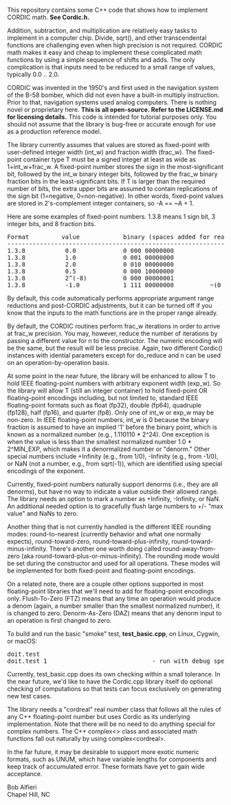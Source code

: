 <p>
This repository contains some C++ code that shows how to implement CORDIC math. <b>See Cordic.h.</b>
</p>

<p>
Addition, subtraction, and multiplication are relatively easy tasks to implement in a computer chip.  Divide, sqrt(), and other
transcendental functions are challenging even when high precision is not required.  CORDIC math makes it easy and cheap to implement
these complicated math functions by using a simple sequence of shifts and adds.  The only complication is that inputs need to 
be reduced to a small range of values, typically 0.0 .. 2.0.
</p>

<p>
CORDIC was invented in the 1950's and first used in the navigation system of the B-58 bomber, which did not
even have a built-in multiply instruction.  Prior to that, navigation systems used analog computers.
There is nothing novel or proprietary here.  <b>This is all open-source.  Refer to the LICENSE.md for licensing details.</b>  
This code is intended for tutorial purposes only. You should not assume that the library is bug-free or accurate enough
for use as a production reference model.
</p>

<p>
The library currently assumes that values are stored as fixed-point with user-defined integer width (int_w) and fraction width (frac_w).  
The fixed-point container type T must be a signed integer at least as wide as 1+int_w+frac_w. A fixed-point number stores
the sign in the most-significant bit, followed by the int_w binary integer bits, followed by the frac_w binary fraction bits 
in the least-significant
bits.  If T is larger than the required number of bits, the extra upper bits are assumed to contain replications of the sign bit
(1=negative, 0=non-negative).  In other words, fixed-point values are stored in 2's-complement integer containers, so -A == ~A + 1.
</p>

<p>
Here are some examples of fixed-point numbers.  1.3.8 means 1 sign bit, 3 integer bits, and 8 fraction bits.
</p>
<pre>
Format         value            binary (spaces added for readability)
---------------------------------------------------------------------
1.3.8           0.0             0 000 00000000
1.3.8           1.0             0 001 00000000
1.3.8           2.0             0 010 00000000
1.3.8           0.5             0 000 10000000
1.3.8           2^(-8)          0 000 00000001      
1.3.8           -1.0            1 111 00000000          ~(0 001 00000000) + 1  == (1 110 11111111) + 1
</pre>

<p>
By default, this code automatically performs appropriate argument range reductions and post-CORDIC adjustments, 
but it can be turned off if you know that the inputs to the math functions are in the proper range already.
</p>

<p>
By default, the CORDIC routines perform frac_w iterations in order to arrive at frac_w precision.  You may, however,
reduce the number of iterations by passing a different value for n to the constructor.  The numeric encoding
will be the same, but the result will be less precise.  Again, two different Cordic() instances with idential parameters
except for do_reduce and n can be used on an operation-by-operation basis.
</p>

<p>
At some point in the near future, the library will be enhanced to allow T to hold IEEE floating-point numbers with
arbitrary exponent width (exp_w). So the library will allow T (still an integer container) to hold 
fixed-point OR floating-point encodings including, but not
limited to, standard IEEE floating-point formats such as float (fp32), double (fp64), quadruple (fp128), half (fp16), and quarter (fp8).
Only one of int_w or exp_w may be non-zero.  In IEEE floating-point numbers, int_w is 0 because the binary fraction is 
assumed to have an implied '1' before the 
binary point, which is known as a normalized number (e.g., 1.110110 * 2^24).  One exception is when
the value is less than the smallest normalized number 1.0 * 2^MIN_EXP, which makes it a denormalized number or "denorm." Other special
numbers include +Infinity (e.g., from 1/0), -Infinity (e.g., from -1/0), or NaN (not a number, e.g., from sqrt(-1)), which 
are identified using special encodings of the exponent.
</p>

<p>
Currently, fixed-point numbers naturally support denorms (i.e., they are all denorms), but have no way to indicate a value 
outside their allowed range.  The library needs
an option to mark a number as +Infinity, -Infinity, or NaN.  An additional needed option is
to gracefully flush large numbers to +/- "max value" and NaNs to zero.
</p>

<p>
Another thing that is not currently handled is the different IEEE rounding modes: round-to-nearest (currently behavior 
and what one normally expects), 
round-toward-zero, round-toward-plus-infinity, round-toward-minus-infinity.  There's another one worth doing
called round-away-from-zero (aka round-toward-plus-or-minus-infinity). The rounding mode would be set
during the constructor and used for all operations.  These modes will be implemented for both fixed-point and floating-point
encodings.
</p>

<p>
On a related note, there are a couple other options supported in most floating-point libraries that we'll need to add for
floating-point encodings only.
Flush-To-Zero (FTZ) means that any time an operation would produce a denom (again, a number smaller than the smallest normalized
number), it is changed to zero.
Denorm-As-Zero (DAZ) means that any denorm input to an operation is first changed to zero.
</p>

<p>
To build and run the basic "smoke" test, <b>test_basic.cpp</b>, on Linux, Cygwin, or macOS:
</p>
<pre>
doit.test
doit.test 1                             - run with debug spew 
</pre>

<p>
Currently, test_basic.cpp does its own checking within a small tolerance.  In the near future, we'd like to have
the Cordic.cpp library itself do optional checking of computations so that tests can focus exclusively on generating
new test cases.
</p>

<p>
The library needs a "cordreal" real number class that follows all the rules of any C++ floating-point number but uses Cordic 
as its underlying implementation. Note that there will be no need to do anything special for complex numbers. The C++ complex<> 
class and associated math functions fall out naturally by using complex&lt;cordreal&gt;.
</p>

<p>
In the far future, it may be desirable to support more exotic numeric formats, such as UNUM, which have variable lengths for components
and keep track of accumulated error. These formats have yet to gain wide acceptance.
</p>

<p>
Bob Alfieri<br>
Chapel Hill, NC
</p>
